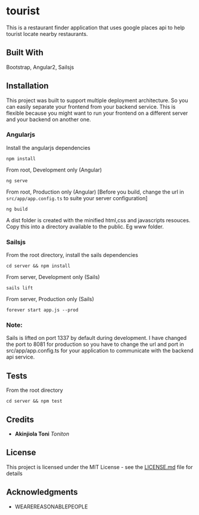 # tourist
This is a restaurant finder application that uses google places api to help tourist locate nearby restaurants.

## Built With
Bootstrap, Angular2, Sailsjs

## Installation
This project was built to support multiple deployment architecture. So you can easily separate your frontend from your backend service. This is flexible because you might want to run your frontend on a different server and your backend on another one.

### Angularjs
Install the angularjs dependencies
```
npm install
```

From root, Development only (Angular)
```
ng serve
```

From root, Production only (Angular) [Before you build, change the url in `src/app/app.config.ts` to suite your server configuration]
```
ng build
```
A dist folder is created with the minified html,css and javascripts resouces. Copy this into a directory available to the public. Eg www folder.

### Sailsjs
From the root directory, install the sails dependencies
```
cd server && npm install
```

From server, Development only (Sails)
```
sails lift
```

From server, Production only (Sails)
```
forever start app.js --prod
```

### Note:
Sails is lifted on port 1337 by default during development. I have changed the port to 8081 for production so you have to change the url and port in src/app/app.config.ts for your application to communicate with the backend api service.


## Tests
From the root directory

```
cd server && npm test
```

## Credits
* **Akinjiola Toni** *Toniton*

## License
This project is licensed under the MIT License - see the [LICENSE.md](LICENSE.md) file for details

## Acknowledgments
* WEAREREASONABLEPEOPLE
